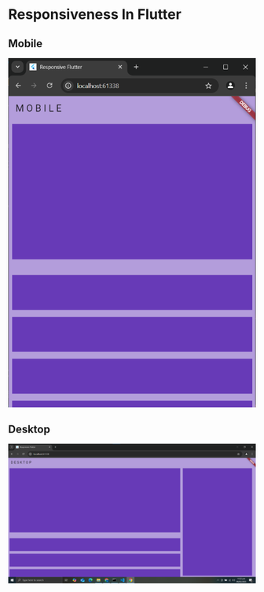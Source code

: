 # Responsiveness In Flutter

## Mobile

![alt text](image-1.png)

## Desktop

![alt text](image.png)
